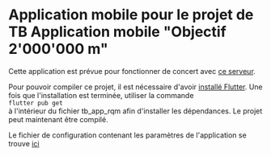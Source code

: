 # Application mobile pour le projet de TB Application mobile "Objectif 2'000'000 m"

Cette application est prévue pour fonctionner de concert avec [ce serveur](https://github.com/RQMAppTB/TB_Serveur).

Pour pouvoir compiler ce projet, il est nécessaire d'avoir [installé Flutter](https://docs.flutter.dev/get-started/install). Une fois que l'installation est terminée, utiliser la commande  
`flutter pub get`  
à l'intérieur du fichier tb_app_rqm afin d'installer les dépendances. Le projet peut maintenant être compilé.

Le fichier de configuration contenant les paramètres de l'application se trouve [ici](https://github.com/RQMAppTB/TB_App_RQM/blob/main/tb_app_rqm/lib/Utils/config.dart)

